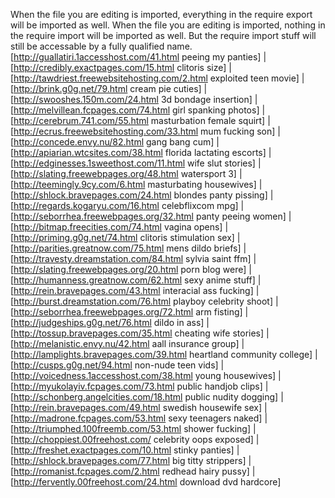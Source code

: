 When the file you are editing is imported, everything in the require export will be imported as well. When the file you are editing is imported, nothing in the require import will be imported as well. But the require import stuff will still be accessable by a fully qualified name.
 [http://guallatiri.1accesshost.com/41.html peeing my panties] | [http://credibly.exactpages.com/15.html clitoris size] | [http://tawdriest.freewebsitehosting.com/2.html exploited teen movie] | [http://brink.g0g.net/79.html cream pie cuties] | [http://swooshes.150m.com/24.html 3d bondage insertion] | [http://melvillean.fcpages.com/74.html girl spanking photos] | [http://cerebrum.741.com/55.html masturbation female squirt] | [http://ecrus.freewebsitehosting.com/33.html mum fucking son] | [http://concede.envy.nu/82.html gang bang cum] | [http://apiarian.wtcsites.com/38.html florida lactating escorts] | [http://edginesses.1sweethost.com/11.html wife slut stories] | [http://slating.freewebpages.org/48.html watersport 3] | [http://teemingly.9cy.com/6.html masturbating housewives] | [http://shlock.bravepages.com/24.html blondes panty pissing] | [http://regards.kogaryu.com/16.html celebflixcom mpg] | [http://seborrhea.freewebpages.org/32.html panty peeing women] | [http://bitmap.freecities.com/74.html vagina opens] | [http://priming.g0g.net/74.html clitoris stimulation sex] | [http://parities.greatnow.com/75.html mens dildo briefs] | [http://travesty.dreamstation.com/84.html sylvia saint ffm] | [http://slating.freewebpages.org/20.html porn blog were] | [http://humanness.greatnow.com/62.html sexy anime stuff] | [http://rein.bravepages.com/43.html interacial ass fucking] | [http://burst.dreamstation.com/76.html playboy celebrity shoot] | [http://seborrhea.freewebpages.org/72.html arm fisting] | [http://judgeships.g0g.net/76.html dildo in ass] | [http://tossup.bravepages.com/35.html cheating wife stories] | [http://melanistic.envy.nu/42.html aall insurance group] | [http://lamplights.bravepages.com/39.html heartland community college] | [http://cusps.g0g.net/94.html non-nude teen vids] | [http://voicedness.1accesshost.com/38.html young housewives] | [http://myukolayiv.fcpages.com/73.html public handjob clips] | [http://schonberg.angelcities.com/18.html public nudity dogging] | [http://rein.bravepages.com/49.html swedish housewife sex] | [http://madrone.fcpages.com/53.html sexy teenagers naked] | [http://triumphed.100freemb.com/53.html shower fucking] | [http://choppiest.00freehost.com/ celebrity oops exposed] | [http://freshet.exactpages.com/10.html stinky panties] | [http://shlock.bravepages.com/77.html big titty strippers] | [http://romanist.fcpages.com/2.html redhead hairy pussy] | [http://fervently.00freehost.com/24.html download dvd hardcore]
